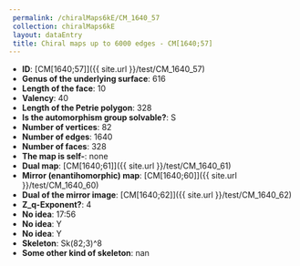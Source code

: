 ```yaml
--- 
 permalink: /chiralMaps6kE/CM_1640_57 
 collection: chiralMaps6kE
 layout: dataEntry
 title: Chiral maps up to 6000 edges - CM[1640;57]
---
```


- **ID**: [CM[1640;57]]({{ site.url }}/test/CM_1640_57)
- **Genus of the underlying surface**: 616
- **Length of the face**: 10
- **Valency**: 40
- **Length of the Petrie polygon**: 328
- **Is the automorphism group solvable?**: S
- **Number of vertices**: 82
- **Number of edges**: 1640
- **Number of faces**: 328
- **The map is self-**: none
- **Dual map**: [CM[1640;61]]({{ site.url }}/test/CM_1640_61)
- **Mirror (enantihomorphic) map**: [CM[1640;60]]({{ site.url }}/test/CM_1640_60)
- **Dual of the mirror image**: [CM[1640;62]]({{ site.url }}/test/CM_1640_62)
- **Z_q-Exponent?**: 4
- **No idea**:  17:56
- **No idea**: Y
- **No idea**: Y
- **Skeleton**: Sk(82;3)^8
- **Some other kind of skeleton**: nan
